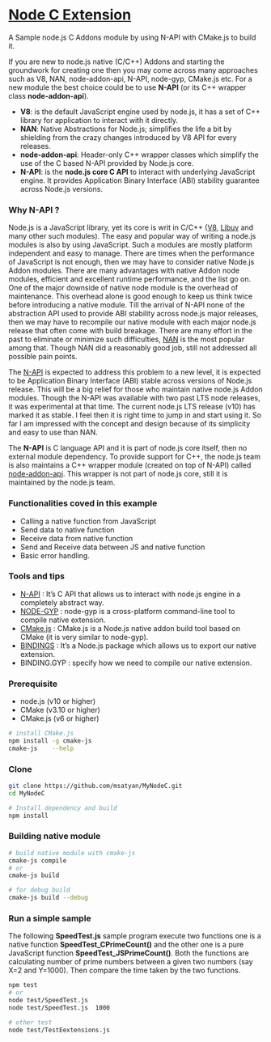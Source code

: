 # [Node C Extension](https://msatyan.github.io/MyNodeC/)
A Sample node.js C Addons module by using N-API with CMake.js to build it.

If you are new to node.js native (C/C++) Addons and starting the groundwork for creating one then you may come across many approaches such as V8, NAN, node-addon-api, N-API, node-gyp, CMake.js etc. For a new module the best choice could be to use **N-API** (or its C++ wrapper class **node-addon-api**).  


- **V8**: is the default JavaScript engine used by node.js, it has a set of C++ library for application to interact with it directly.
- **NAN**: Native Abstractions for Node.js; simplifies the life a bit by shielding from the crazy changes introduced by V8 API for every releases.
- **node-addon-api**: Header-only C++ wrapper classes which simplify the use of the C based N-API provided by Node.js core.
- **N-API**: is the **node.js core C API** to interact with underlying JavaScript engine. It provides Application Binary Interface (ABI) stability guarantee across Node.js versions.



### Why N-API ?
Node.js is a JavaScript library, yet its core is writ in C/C++ ([V8](https://github.com/v8/v8), [Libuv](https://libuv.org/) and many other such modules). The easy and popular way of writing a node.js modules is also by using JavaScript. Such a modules are mostly platform independent and easy to manage. There are times when the performance of JavaScript is not enough, then we may have to consider native Node.js Addon modules. There are many advantages with native Addon node modules, efficient and excellent runtime performance, and the list go on. One of the major downside of native node module is the overhead of maintenance. This overhead alone is good enough to keep us think twice before introducing a native module. Till the arrival of N-API none of the abstraction API used to provide ABI stability across node.js major releases, then we may have to recompile our native module with each major node.js release that often come with build breakage. There are many effort in the past to eliminate or minimize such difficulties, [NAN](https://github.com/nodejs/nan) is the most popular among that. Though NAN did a reasonably good job, still not addressed all possible pain points.

The [N-API](https://nodejs.org/api/n-api.html) is expected to address this problem to a new level, it is expected to be Application Binary Interface (ABI) stable across versions of Node.js release. This will be a big relief for those who maintain native node.js Addon modules. Though the N-API was available with two past LTS node releases, it was experimental at that time. The current node.js LTS release (v10) has marked it as stable. I feel then it is right time to jump in and start using it. So far I am impressed with the concept and design because of its simplicity and easy to use than NAN.

The **N-API** is C language API and it is part of node.js core itself, then no external module dependency. To provide support for C++, the node.js team is also maintains a C++ wrapper module (created on top of N-API) called [node-addon-api](https://github.com/nodejs/node-addon-api). This wrapper is not part of node.js core, still it is maintained by the node.js team.


### Functionalities coved in this example
- Calling a native function from JavaScript
- Send data to native function
- Receive data from native function
- Send and Receive data between JS and native function
- Basic error handling.


### Tools and tips
- [N-API](https://nodejs.org/api/n-api.html)
: It’s C API that allows us to interact with node.js engine in a completely abstract way.
- [NODE-GYP](https://github.com/nodejs/node-gyp)
: node-gyp is a cross-platform command-line tool to compile native extension.
- [CMake.js](https://github.com/cmake-js/cmake-js)
: CMake.js is a Node.js native addon build tool based on CMake (it is very similar to node-gyp).
- [BINDINGS](https://www.npmjs.com/package/bindings)
: It’s a Node.js package which allows us to export our native extension.
- BINDING.GYP : specify how we need to compile our native extension.


### Prerequisite
- node.js (v10 or higher)
- CMake (v3.10 or higher)
- CMake.js (v6 or higher)

```bash
# install CMake.js
npm install -g cmake-js
cmake-js    --help
```

### Clone
```bash
git clone https://github.com/msatyan/MyNodeC.git
cd MyNodeC

# Install dependency and build
npm install
```

### Building native module
```bash
# build native module with cmake-js
cmake-js compile
# or
cmake-js build

# for debug build
cmake-js build --debug
```


### Run a simple sample
The following **SpeedTest.js** sample program execute two functions one is a native function **SpeedTest_CPrimeCount()** and the other one is a pure JavaScript function **SpeedTest_JSPrimeCount()**. Both the functions are calculating number of prime numbers between a given two numbers (say X=2 and Y=1000). Then compare the time taken by the two functions.
```bash
npm test
# or
node test/SpeedTest.js
node test/SpeedTest.js  1000

# other test
node test/TestEextensions.js
```
